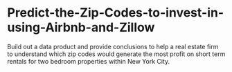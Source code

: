 # Predict-the-Zip-Codes-to-invest-in-using-Airbnb-and-Zillow
 Build out a data product and provide conclusions to help a real estate firm to understand which zip codes would generate the most profit on short term rentals for two bedroom properties within New York City.

